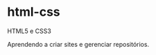 # html-css
 HTML5 e CSS3

Aprendendo a criar sites e gerenciar repositórios.
<a href="https://adolfovidal.github.io/html-css/exercicios/ex002/index.html"> 
